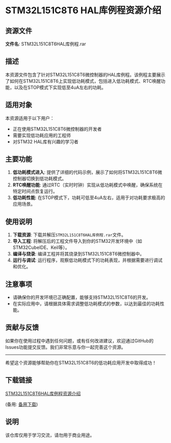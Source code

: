 # STM32L151C8T6 HAL库例程资源介绍

## 资源文件

**文件名**: STM32L151C8T6HAL库例程.rar

## 描述

本资源文件包含了针对STM32L151C8T6微控制器的HAL库例程。该例程主要展示了如何在STM32L151C8T6上实现低功耗模式，包括进入低功耗模式、RTC唤醒功能，以及在STOP模式下实现低至4uA左右的功耗。

## 适用对象

本资源适用于以下用户：

- 正在使用STM32L151C8T6微控制器的开发者
- 需要实现低功耗应用的工程师
- 对STM32 HAL库有兴趣的学习者

## 主要功能

1. **低功耗模式进入**: 提供了详细的代码示例，展示了如何将STM32L151C8T6微控制器切换到低功耗模式。
2. **RTC唤醒功能**: 通过RTC（实时时钟）实现从低功耗模式中唤醒，确保系统在特定时间点恢复运行。
3. **低功耗性能**: 在STOP模式下，功耗可低至4uA左右，适用于对功耗要求极高的应用场景。

## 使用说明

1. **下载资源**: 下载并解压`STM32L151C8T6HAL库例程.rar`文件。
2. **导入工程**: 将解压后的工程文件导入到你的STM32开发环境中（如STM32CubeIDE、Keil等）。
3. **编译与烧录**: 编译工程并将其烧录到STM32L151C8T6微控制器中。
4. **运行与调试**: 运行程序，观察低功耗模式下的功耗表现，并根据需要进行调试和优化。

## 注意事项

- 请确保你的开发环境已正确配置，能够支持STM32L151C8T6的开发。
- 在实际应用中，请根据具体需求调整低功耗模式的参数，以达到最佳的功耗性能。

## 贡献与反馈

如果你在使用过程中遇到任何问题，或有任何改进建议，欢迎通过GitHub的Issues功能提交反馈。我们非常乐意与你一起完善这个资源。

---

希望这个资源能够帮助你在STM32L151C8T6的低功耗应用开发中取得成功！

## 下载链接
[STM32L151C8T6HAL库例程资源介绍](https://pan.quark.cn/s/1c77874fdb28) 

(备用: [备用下载](https://pan.baidu.com/s/1MSCZMzEb9R4pB4yOhLxHOQ?pwd=1234))

## 说明

该仓库仅用于学习交流，请勿用于商业用途。
